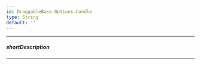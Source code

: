 ```yaml
---
id: DraggableBase.Options.handle
type: String
default: ''
---
```

---
##### shortDescription
<!-- Description goes here -->

---
<!-- Description goes here -->